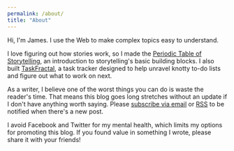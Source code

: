 ```yaml
---
permalink: /about/
title: "About"
---
```


Hi, I'm James. I use the Web to make complex topics easy to understand.

I love figuring out how stories work, so I made the [Periodic Table of Storytelling](https://jamesharris.design/periodic/), an introduction to storytelling's basic building blocks. I also built [TaskFractal](https://taskfractal.com), a task tracker designed to help unravel knotty to-do lists and figure out what to work on next.

As a writer, I believe one of the worst things you can do is waste the reader's time. That means this blog goes long stretches without an update if I don't have anything worth saying. Please [subscribe via email](https://us17.campaign-archive.com/home/?u=de4bf90cba33682650d14d747&id=6e5b78ac2c) or [RSS](https://jamesharris.design/blog/feed.xml) to be notified when there's a new post.

I avoid Facebook and Twitter for my mental health, which limits my options for promoting this blog. If you found value in something I wrote, please share it with your friends!
